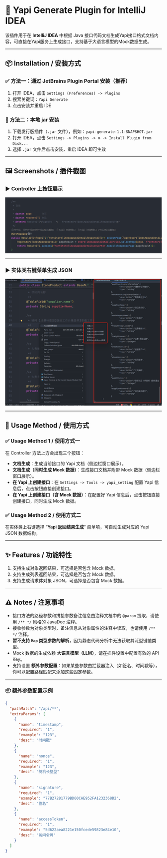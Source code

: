# 🔧 Yapi Generate Plugin for IntelliJ IDEA

该插件用于在 **IntelliJ IDEA** 中根据 Java 接口代码文档生成Yapi接口格式文档内容，可直接在Yapi服务上生成接口，支持基于大语言模型的Mock数据生成。

---

## 📦 Installation / 安装方式

### ✅ 方法一：通过 JetBrains Plugin Portal 安装（推荐）

1. 打开 IDEA，点击 `Settings (Preferences) -> Plugins`
2. 搜索关键词：`Yapi Generate`
3. 点击安装并重启 IDE

### 🧰 方法二：本地 jar 安装

1. 下载发行版插件（`.jar` 文件），例如：`yapi-generate-1.1-SNAPSHOT.jar`
2. 打开 IDEA，点击 `Settings -> Plugins -> ⚙ -> Install Plugin from Disk...`
3. 选择 `.jar` 文件后点击安装，重启 IDEA 即可生效

---

## 🖼️ Screenshots / 插件截图

### ▶️ Controller 上按钮展示

<img src="docs/controller-buttons.png" alt="Controller 操作按钮示例" width="600"/>

---

### ▶️ 实体类右键菜单生成 JSON

<img src="docs/right-click-generate.png" alt="右键生成 Yapi JSON 示例" width="600"/>

---

## 🚀 Usage Method / 使用方式

### ✅ Usage Method 1 / 使用方式一

在 Controller 方法上方会出现三个按钮：

- **文档生成**：生成当前接口的 Yapi 文档（侧边栏窗口展示）。
- **文档生成（同时生成 Mock 数据）**：生成接口文档并附带 Mock 数据（侧边栏窗口展示）。
- **在 Yapi 上创建接口**：在 `Settings -> Tools -> yapi_setting` 配置 Yapi 信息后，点击按钮直接创建接口。
- **在 Yapi 上创建接口（含 Mock 数据）**：在配置好 Yapi 信息后，点击按钮直接创建接口，同时生成 Mock 数据。

### ✅ Usage Method 2 / 使用方式二

在实体类上右键选择 “**Yapi 返回结果生成**” 菜单项，可自动生成对应的 Yapi JSON 数据结构。

---

## ✨ Features / 功能特性

1. 支持生成对象返回结果，可选择是否包含 Mock 数据。
2. 支持生成列表返回结果，可选择是否包含 Mock 数据。
3. 支持生成请求体对象 JSON，可选择是否包含 Mock 数据。

---

## ⚠️ Notes / 注意事项

- 接口方法的路径参数和拼接参数备注信息由注释文档中的 `@param` 提取，请使用 `/** */` 风格的 JavaDoc 注释。
- 接收参数为对象类型时，备注信息从对象属性的注释中读取，也请使用 `/** */` 注释。
- **暂不支持 `Map` 类型参数的解析**，因为静态代码分析中无法获取其泛型键值类型。
- Mock 数据的生成依赖 **大语言模型（LLM）**，请在插件设置中配置有效的 API Key。
- 支持设置 **额外参数配置**：如果某些参数由拦截器注入（如签名、时间戳等），你可以配置路径匹配来添加这些固定参数。

---

### 📦 额外参数配置示例

```json
{
  "pathMatch": "/api/**",
  "extraParams": [
    {
      "name": "timestamp",
      "required": "1",
      "example": "123",
      "desc": "时间戳"
    },
    {
      "name": "nonce",
      "required": "1",
      "example": "123",
      "desc": "随机长整型"
    },
    {
      "name": "signature",
      "required": "1",
      "example": "77B27281779BD60CAE952FA1232368D2",
      "desc": "签名"
    },
    {
      "name": "accessToken",
      "required": "1",
      "example": "5d622aea8221e150fcede59823e84e10",
      "desc": "访问令牌"
    }
  ]
}

